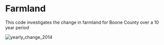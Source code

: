 # Farmland
This code investigates the change in farmland for Boone County over a 10 year period

![yearly_change_2014](https://github.com/user-attachments/assets/91a27287-fdfa-4ffb-91a3-09117f3e588f)
